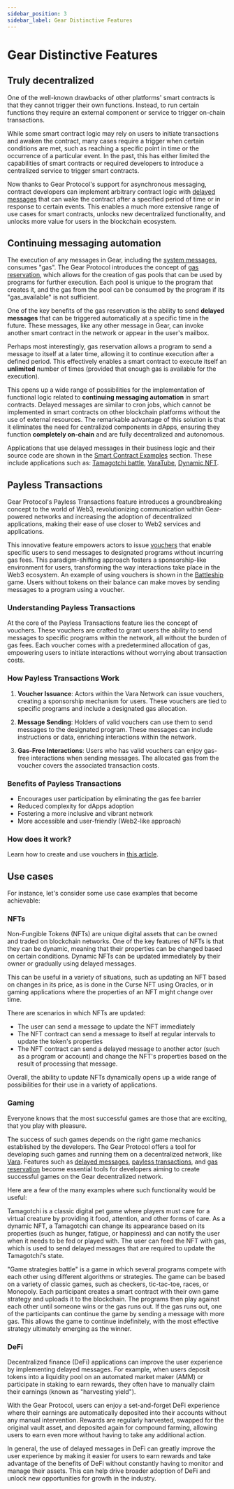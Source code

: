 ```yaml
---
sidebar_position: 3
sidebar_label: Gear Distinctive Features
---
```


# Gear Distinctive Features

## Truly decentralized

One of the well-known drawbacks of other platforms' smart contracts is that they cannot trigger their own functions. Instead, to run certain functions they require an external component or service to trigger on-chain transactions.

While some smart contract logic may rely on users to initiate transactions and awaken the contract, many cases require a trigger when certain conditions are met, such as reaching a specific point in time or the occurrence of a particular event. In the past, this has either limited the capabilities of smart contracts or required developers to introduce a centralized service to trigger smart contracts.

Now thanks to Gear Protocol's support for asynchronous messaging, contract developers can implement arbitrary contract logic with [delayed messages](/developing-contracts/delayed-messages.md) that can wake the contract after a specified period of time or in response to certain events. This enables a much more extensive range of use cases for smart contracts, unlocks new decentralized functionality, and unlocks more value for users in the blockchain ecosystem.

## Continuing messaging automation

The execution of any messages in Gear, including the [system messages](/developing-contracts/system-signals.md), consumes "gas". The Gear Protocol introduces the concept of [gas reservation](/developing-contracts/gas-reservation.md), which allows for the creation of gas pools that can be used by programs for further execution. Each pool is unique to the program that creates it, and the gas from the pool can be consumed by the program if its "gas_available" is not sufficient.

One of the key benefits of the gas reservation is the ability to send **delayed messages** that can be triggered automatically at a specific time in the future. These messages, like any other message in Gear, can invoke another smart contract in the network or appear in the user's mailbox.

Perhaps most interestingly, gas reservation allows a program to send a message to itself at a later time, allowing it to continue execution after a defined period. This effectively enables a smart contract to execute itself an **unlimited** number of times (provided that enough gas is available for the execution).

This opens up a wide range of possibilities for the implementation of functional logic related to **continuing messaging automation** in smart contracts. Delayed messages are similar to cron jobs, which cannot be implemented in smart contracts on other blockchain platforms without the use of external resources. The remarkable advantage of this solution is that it eliminates the need for centralized components in dApps, ensuring they function **completely on-chain** and are fully decentralized and autonomous.

Applications that use delayed messages in their business logic and their source code are shown in the [Smart Contract Examples](/examples/prerequisites.mdx) section. These include applications such as: [Tamagotchi battle](/examples/Gaming/tamagotchi-battle.md), [VaraTube](/examples/Infra/varatube.md), [Dynamic NFT](/examples/NFTs/dynamic-nft.md).

## Payless Transactions

Gear Protocol's Payless Transactions feature introduces a groundbreaking concept to the world of Web3, revolutionizing communication within Gear-powered networks and increasing the adoption of decentralized applications, making their ease of use closer to Web2 services and applications.

This innovative feature empowers actors to issue [vouchers](/api/vouchers.md) that enable specific users to send messages to designated programs without incurring gas fees. This paradigm-shifting approach fosters a sponsorship-like environment for users, transforming the way interactions take place in the Web3 ecosystem. An example of using vouchers is shown in the [Battleship](/examples/Gaming/battleship.md) game. Users without tokens on their balance can make moves by sending messages to a program using a voucher.

### Understanding Payless Transactions

At the core of the Payless Transactions feature lies the concept of vouchers. These vouchers are crafted to grant users the ability to send messages to specific programs within the network, all without the burden of gas fees. Each voucher comes with a predetermined allocation of gas, empowering users to initiate interactions without worrying about transaction costs.

### How Payless Transactions Work

1. **Voucher Issuance**: Actors within the Vara Network can issue vouchers, creating a sponsorship mechanism for users. These vouchers are tied to specific programs and include a designated gas allocation.

2. **Message Sending**: Holders of valid vouchers can use them to send messages to the designated program. These messages can include instructions or data, enriching interactions within the network.

3. **Gas-Free Interactions**: Users who has valid vouchers can enjoy gas-free interactions when sending messages. The allocated gas from the voucher covers the associated transaction costs.

### Benefits of Payless Transactions

- Encourages user participation by eliminating the gas fee barrier
- Reduced сomplexity for dApps adoption
- Fostering a more inclusive and vibrant network
- More accessible and user-friendly (Web2-like approach)

### How does it work?

Learn how to create and use vouchers in [this article](/docs/api/vouchers.md).

## Use cases

For instance, let's consider some use case examples that become achievable:

### NFTs

Non-Fungible Tokens (NFTs) are unique digital assets that can be owned and traded on blockchain networks. One of the key features of NFTs is that they can be dynamic, meaning that their properties can be changed based on certain conditions. Dynamic NFTs can be updated immediately by their owner or gradually using delayed messages.

This can be useful in a variety of situations, such as updating an NFT based on changes in its price, as is done in the Curse NFT using Oracles, or in gaming applications where the properties of an NFT might change over time.

There are scenarios in which NFTs are updated:
- The user can send a message to update the NFT immediately
- The NFT contract can send a message to itself at regular intervals to update the token's properties
- The NFT contract can send a delayed message to another actor (such as a program or account) and change the NFT's properties based on the result of processing that message.

Overall, the ability to update NFTs dynamically opens up a wide range of possibilities for their use in a variety of applications.

### Gaming

Everyone knows that the most successful games are those that are exciting, that you play with pleasure.

The success of such games depends on the right game mechanics established by the developers. The Gear Protocol offers a tool for developing such games and running them on a decentralized network, like [Vara](https://vara.network/). Features such as [delayed messages](/developing-contracts/delayed-messages.md), [payless transactions](/docs/api/vouchers.md), and [gas reservation](/developing-contracts/gas-reservation.md) become essential tools for developers aiming to create successful games on the Gear decentralized network.

Here are a few of the many examples where such functionality would be useful:

Tamagotchi is a classic digital pet game where players must care for a virtual creature by providing it food, attention, and other forms of care. As a dynamic NFT, a Tamagotchi can change its appearance based on its properties (such as hunger, fatigue, or happiness) and can notify the user when it needs to be fed or played with. The user can feed the NFT with gas, which is used to send delayed messages that are required to update the Tamagotchi's state.

"Game strategies battle" is a game in which several programs compete with each other using different algorithms or strategies. The game can be based on a variety of classic games, such as checkers, tic-tac-toe, races, or Monopoly. Each participant creates a smart contract with their own game strategy and uploads it to the blockchain. The programs then play against each other until someone wins or the gas runs out. If the gas runs out, one of the participants can continue the game by sending a message with more gas. This allows the game to continue indefinitely, with the most effective strategy ultimately emerging as the winner.

### DeFi

Decentralized finance (DeFi) applications can improve the user experience by implementing delayed messages. For example, when users deposit tokens into a liquidity pool on an automated market maker (AMM) or participate in staking to earn rewards, they often have to manually claim their earnings (known as "harvesting yield").

With the Gear Protocol, users can enjoy a set-and-forget DeFi experience where their earnings are automatically deposited into their accounts without any manual intervention. Rewards are regularly harvested, swapped for the original vault asset, and deposited again for compound farming, allowing users to earn even more without having to take any additional action.

In general, the use of delayed messages in DeFi can greatly improve the user experience by making it easier for users to earn rewards and take advantage of the benefits of DeFi without constantly having to monitor and manage their assets. This can help drive broader adoption of DeFi and unlock new opportunities for growth in the industry.

